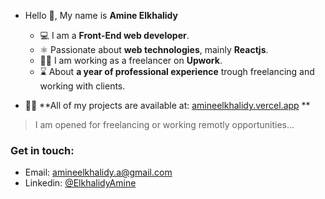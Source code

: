 - Hello 👋, My name is **Amine Elkhalidy**
  - ‍💻 I am a **Front-End web developer**.
  - ⚛️ Passionate about **web technologies**, mainly **Reactjs**.
  - 👨‍💻 I am working as a freelancer on **Upwork**.
  - ⌛ About **a year of professional experience** trough freelancing and working with clients.
 
 - 👨‍💻 **All of my projects are available at: [amineelkhalidy.vercel.app](https://amineelkhalidy.vercel.app)   **

> I am opened for freelancing or working remotly opportunities...   

### Get in touch:   
- Email: amineelkhalidy.a@gmail.com
- Linkedin: [@ElkhalidyAmine](https://www.linkedin.com/in/amine-elkhalidy/)




   

   




